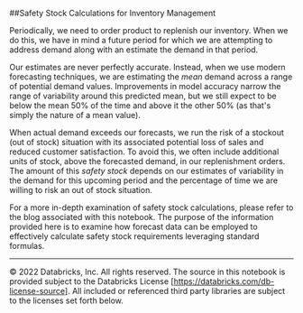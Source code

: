 ##Safety Stock Calculations for Inventory Management

Periodically, we need to order product to replenish our inventory. When we do this, we have in mind a future period for which we are attempting to address demand along with an estimate the demand in that period.

Our estimates are never perfectly accurate.  Instead, when we use modern forecasting techniques, we are estimating the *mean* demand across a range of potential demand values. Improvements in model accuracy narrow the range of variability around this predicted mean, but we still expect to be below the mean 50% of the time and above it the other 50% (as that's simply the nature of a mean value). 

When actual demand exceeds our forecasts, we run the risk of a stockout (out of stock) situation with its associated potential loss of sales and reduced customer satisfaction. To avoid this, we often include additional units of stock, above the forecasted demand, in our replenishment  orders. The amount of this *safety stock* depends on our estimates of variability in the demand for this upcoming period and the percentage of time we are willing to risk an out of stock situation.  

For a more in-depth examination of safety stock calculations, please refer to the blog associated with this notebook.  The purpose of the information provided here is to examine how forecast data can be employed to effectively calculate safety stock requirements leveraging standard formulas.
___

&copy; 2022 Databricks, Inc. All rights reserved. The source in this notebook is provided subject to the Databricks License [https://databricks.com/db-license-source].  All included or referenced third party libraries are subject to the licenses set forth below.

